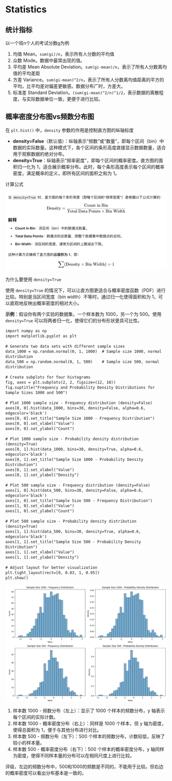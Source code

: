 

# Statistics

## 统计指标

以一个班n个人的考试分数g为例

1. 均值 Mean。`sum(gi)/n`，表示所有人分数的平均值
2. 众数 Mode。数据中最常出现的值。
3. 平均差 Mean Absolute Deviation。`sum(gi-mean)/n`，表示了所有人分数离均值的平均差距
4. 方差 Variance。`sum(gi-mean)^2/n`，表示了所有人分数离均值距离的平方的平均，比平均差对偏差更敏感。数据分布广时，方差大。
5. 标准差 Standard Deviation。`(sum(gi-mean)^2/n)^1/2`，表示数据的离散程度，与实际数据单位一致，更便于进行比较。

## 概率密度分布图vs频数分布图

在 `plt.hist()` 中，`density` 参数的作用是控制直方图的纵轴标度

- **density=False**（默认值）：纵轴表示“频数”或“数量”，即每个区间（bin）中数据的实际数量。这种模式下，各个区间的条形高度直接显示数据数量，适合用于观察数据的绝对分布。
- **density=True**：纵轴表示“频率密度”，即每个区间的概率密度。直方图的面积归一化为 1，适合展示概率分布。此时，每个条形高度表示每个区间的概率密度，满足概率的定义，即所有区间的面积之和为 1。

计算公式

![image-20241107021535581](./20241107-statistics.assets/image-20241107021535581.png)

为什么要使用 `density=True`

使用 `density=True` 的情况下，可以让直方图更适合与概率密度函数（PDF）进行比较。特别是当区间宽度（bin width）不等时，通过归一化使得面积和为 1，可以直观地反映出概率密度的相对大小。

**示例**：假设你有两个实验的数据集，一个样本数为 1000，另一个为 500。使用 `density=True` 可以将两者归一化，使得它们的分布形状更具可比性。

```
import numpy as np
import matplotlib.pyplot as plt

# Generate two data sets with different sample sizes
data_1000 = np.random.normal(0, 1, 1000)  # Sample size 1000, normal distribution
data_500 = np.random.normal(0, 1, 500)    # Sample size 500, normal distribution

# Create subplots for four histograms
fig, axes = plt.subplots(2, 2, figsize=(12, 10))
fig.suptitle("Frequency and Probability Density Distributions for Sample Sizes 1000 and 500")

# Plot 1000 sample size - Frequency distribution (density=False)
axes[0, 0].hist(data_1000, bins=30, density=False, alpha=0.6, edgecolor='black')
axes[0, 0].set_title("Sample Size 1000 - Frequency Distribution")
axes[0, 0].set_xlabel("Value")
axes[0, 0].set_ylabel("Count")

# Plot 1000 sample size - Probability density distribution (density=True)
axes[0, 1].hist(data_1000, bins=30, density=True, alpha=0.6, edgecolor='black')
axes[0, 1].set_title("Sample Size 1000 - Probability Density Distribution")
axes[0, 1].set_xlabel("Value")
axes[0, 1].set_ylabel("Density")

# Plot 500 sample size - Frequency distribution (density=False)
axes[1, 0].hist(data_500, bins=30, density=False, alpha=0.6, edgecolor='black')
axes[1, 0].set_title("Sample Size 500 - Frequency Distribution")
axes[1, 0].set_xlabel("Value")
axes[1, 0].set_ylabel("Count")

# Plot 500 sample size - Probability density distribution (density=True)
axes[1, 1].hist(data_500, bins=30, density=True, alpha=0.6, edgecolor='black')
axes[1, 1].set_title("Sample Size 500 - Probability Density Distribution")
axes[1, 1].set_xlabel("Value")
axes[1, 1].set_ylabel("Density")

# Adjust layout for better visualization
plt.tight_layout(rect=[0, 0.03, 1, 0.95])
plt.show()
```

![image-20241107021400206](./20241107-statistics.assets/image-20241107021400206.png)

1. 样本数 1000 - 频数分布（左上）：显示了 1000 个样本的频数分布，y 轴表示每个区间的实际计数。
2. 样本数 1000 - 概率密度分布（右上）：同样是 1000 个样本，但 y 轴为密度，使得总面积为 1，便于与其他分布进行对比。
3. 样本数 500 - 频数分布（左下）：500 个样本的频数分布，计数较低，反映了较小的样本量。
4. 样本数 500 - 概率密度分布（右下）：500 个样本的概率密度分布，y 轴同样为密度，使得不同样本量的分布可以在相同尺度上进行比较。

评级，左边的频数分布中，500和1000的频数是不同的，不能用于比较。但右边的概率密度可以看出分布基本是一致的。